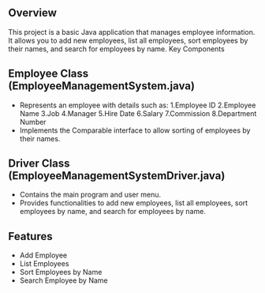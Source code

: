 ## Overview
This project is a basic Java application that manages employee information. It allows you to add new employees, list all employees, sort employees by their names, and search for employees by name.
Key Components
## Employee Class (EmployeeManagementSystem.java)
   - Represents an employee with details such as:
    1.Employee ID
    2.Employee Name
    3.Job 
    4.Manager
    5.Hire Date
    6.Salary
    7.Commission
    8.Department Number
  - Implements the Comparable interface to allow sorting of employees by their names.
## Driver Class (EmployeeManagementSystemDriver.java)
  - Contains the main program and user menu.
  - Provides functionalities to add new employees, list all employees, sort employees by name, and search for employees by name.
## Features
 - Add Employee
 - List Employees
 - Sort Employees by Name
 - Search Employee by Name

